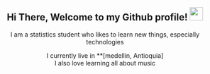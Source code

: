 <div align="center">
<h2> Hi There, Welcome to my Github profile! <img src="https://github.com/abdoachhoubi/abdoachhoubi/blob/main/gifs/Hi.gif" width="30"></h2>
I am a statistics student who likes to learn new things, especially technologies<br />

I currently live in **[medellin, Antioquia]
<br />
I also love learning all about music
<br />
<br />
